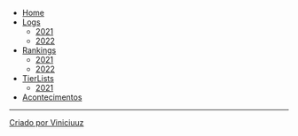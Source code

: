 - [Home](/)
- [Logs]()
    - [2021](logs/2021.md)
    - [2022](logs/2022.md)
- [Rankings]()
    - [2021](contributions/2021.md)
    - [2022](contributions/2022.md)
- [TierLists]()
    - [2021](TierLists/2021.md)
- [Acontecimentos](acontecimentos.md)

---

[Criado por Viniciuuz](https://github.com/Viniciuuz)
